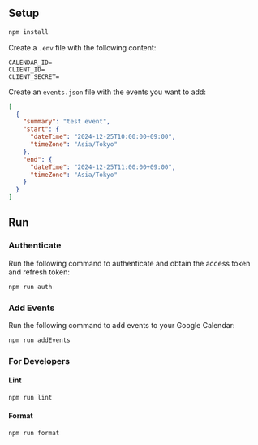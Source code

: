 ## Setup

```sh
npm install
```

Create a `.env` file with the following content:

```
CALENDAR_ID=
CLIENT_ID=
CLIENT_SECRET=
```

Create an `events.json` file with the events you want to add:

```json
[
  {
    "summary": "test event",
    "start": {
      "dateTime": "2024-12-25T10:00:00+09:00",
      "timeZone": "Asia/Tokyo"
    },
    "end": {
      "dateTime": "2024-12-25T11:00:00+09:00",
      "timeZone": "Asia/Tokyo"
    }
  }
]
```

## Run

### Authenticate

Run the following command to authenticate and obtain the access token and refresh token:

```sh
npm run auth
```

### Add Events

Run the following command to add events to your Google Calendar:

```sh
npm run addEvents
```

### For Developers

#### Lint

```sh
npm run lint
```

#### Format

```sh
npm run format
```
